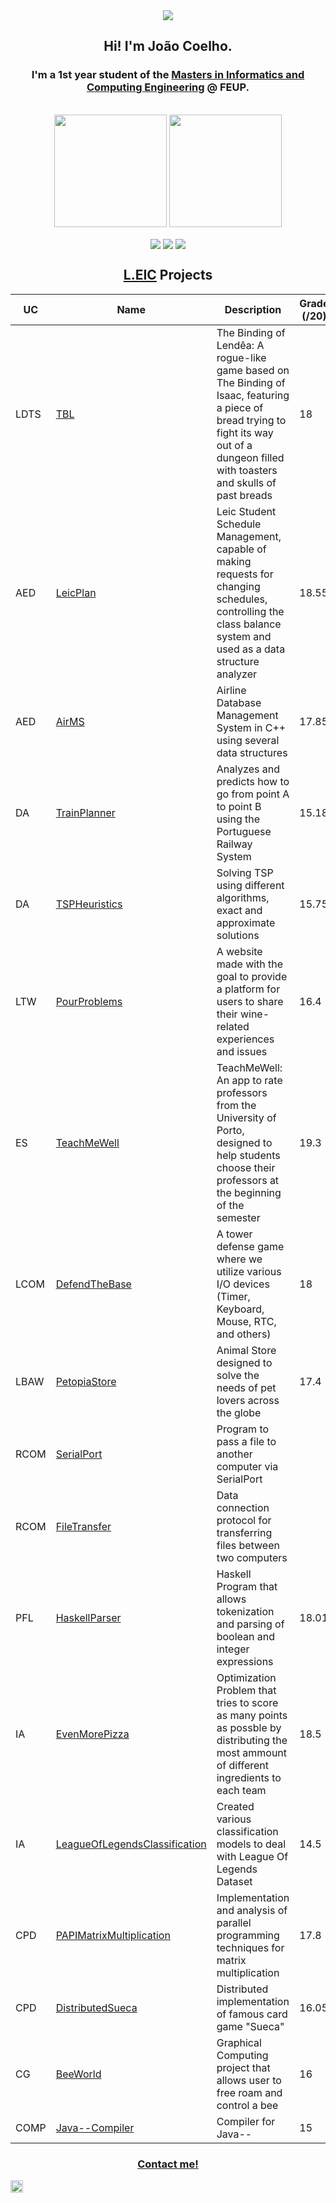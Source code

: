 <div align="center">
  <img href="center" src="https://media.giphy.com/media/9rtpurjbqiqZXbBBet/giphy.gif">
  <h2 align="center">Hi! I'm João Coelho.</h2>
  <h3>I'm a 1st year student of the <a href="https://sigarra.up.pt/feup/en/cur_geral.cur_view?pv_ano_lectivo=2024&pv_origem=CUR&pv_tipo_cur_sigla=M&pv_curso_id=22862">Masters in Informatics and Computing Engineering</a> @ FEUP.</h3>
</div>
<br>

<div align="center">
  <img height="180em" src="https://github-readme-stats.vercel.app/api?username=Jcoelho13&show_icons=true&theme=onedark&include_all_commits=false&count_private=true"/>
  <img height="180em" src="https://github-readme-stats.vercel.app/api/top-langs/?username=Jcoelho13&layout=compact&langs_count=7&theme=onedark"/>
</div>


<p align="center">
  <img align="center" src="https://img.shields.io/badge/Operating%20System-Ubuntu-orange?style=flat&logo=ubuntu&logoColor=white&color=dd4814">
  <img align="center" src="https://img.shields.io/badge/Tools%20for%20coding-Git-informational?style=flat&logo=Git&logoColor=white&color=fc9d03">
  <img align="center" src="https://img.shields.io/badge/Editors-Visual%20Studio%20Code,%20IntelliJ%20IDEA,%20PhpStorm-informational?style=flat&logo=visual-studio-code&logoColor=white&color=ae48d4">
</p>

<h2 align = "center" ><a href="https://sigarra.up.pt/feup/en/cur_geral.cur_view?pv_curso_id=22841&pv_ano_lectivo=2023">L.EIC</a> Projects</h2>
<p align = "center">

| UC   | Name      | Description                                                                                                                                                   | Grade (/20) |
|------|-----------|---------------------------------------------------------------------------------------------------------------------------------------------------------------|-------------|
| LDTS | [TBL](https://github.com/Jcoelho13/TBL) | The Binding of Lendêa: A rogue-like game based on The Binding of Isaac, featuring a piece of bread trying to fight its way out of a dungeon filled with toasters and skulls of past breads | 18 |
| AED  | [LeicPlan](https://github.com/Jcoelho13/LeicPlan) | Leic Student Schedule Management, capable of making requests for changing schedules, controlling the class balance system and used as a data structure analyzer | 18.55 |
| AED  | [AirMS](https://github.com/Jcoelho13/AirMS) | Airline Database Management System in C++ using several data structures | 17.85 |
| DA   | [TrainPlanner](https://github.com/Jcoelho13/TrainPlanner) | Analyzes and predicts how to go from point A to point B using the Portuguese Railway System | 15.18 |
| DA   | [TSPHeuristics](https://github.com/Jcoelho13/TSPHeuristics) | Solving TSP using different algorithms, exact and approximate solutions | 15.75 |
| LTW  | [PourProblems](https://github.com/Jcoelho13/PourProblems) | A website made with the goal to provide a platform for users to share their wine-related experiences and issues | 16.4 |
| ES   | [TeachMeWell](https://github.com/Jcoelho13/TeachMeWell) | TeachMeWell: An app to rate professors from the University of Porto, designed to help students choose their professors at the beginning of the semester | 19.3 |
| LCOM | [DefendTheBase](https://github.com/Jcoelho13/DefendTheBase) | A tower defense game where we utilize various I/O devices (Timer, Keyboard, Mouse, RTC, and others) | 18 |
| LBAW | [PetopiaStore](https://github.com/Jcoelho13/Petopia) | Animal Store designed to solve the needs of pet lovers across the globe | 17.4 |
| RCOM | [SerialPort](https://github.com/Jcoelho13/SerialPort) | Program to pass a file to another computer via SerialPort |  |
| RCOM | [FileTransfer](https://github.com/Jcoelho13/FileTransfer) | Data connection protocol for transferring files between two computers |  |
| PFL | [HaskellParser](https://github.com/Jcoelho13/HaskellParser) | Haskell Program that allows tokenization and parsing of boolean and integer expressions | 18.01 |
| IA | [EvenMorePizza](https://github.com/Jcoelho13/EvenMorePizza) | Optimization Problem that tries to score as many points as possble by distributing the most ammount of different ingredients to each team | 18.5 |
| IA | [LeagueOfLegendsClassification](https://github.com/Jcoelho13/LeagueOfLegendsClassification) | Created various classification models to deal with League Of Legends Dataset | 14.5 |
| CPD | [PAPIMatrixMultiplication](https://github.com/Jcoelho13/PAPIMatrixMultiplication) | Implementation and analysis of parallel programming techniques for matrix multiplication | 17.8 |
| CPD | [DistributedSueca](https://github.com/Jcoelho13/DistributedSueca) | Distributed implementation of famous card game "Sueca" | 16.05 |
| CG | [BeeWorld](https://github.com/Jcoelho13/BeeWorld) | Graphical Computing project that allows user to free roam and control a bee | 16 |
| COMP | [Java--Compiler](https://github.com/Jcoelho13/Java--Compiler) | Compiler for Java-- | 15 |

<!--
<h2 align = "center" ><a href="https://sigarra.up.pt/feup/en/cur_geral.cur_view?pv_ano_lectivo=2024&pv_origem=CUR&pv_tipo_cur_sigla=M&pv_curso_id=22862">M.EIC</a> Projects</h2>
<p align = "center">

| UC   | Name      | Description                                                                                                                                                   | Grade (/20) |
|------|-----------|---------------------------------------------------------------------------------------------------------------------------------------------------------------|-------------|
| LDTS | [TBL](https://github.com/Jcoelho13/TBL) | The Binding of Lendêa: A rogue-like game based on The Binding of Isaac, featuring a piece of bread trying to fight its way out of a dungeon filled with toasters and skulls of past breads | 18 |
-->



<h3 align = "center" ><a href="mailto:up202004846@up.pt">Contact me!</a></h3>
<a href="https://www.linkedin.com/in/joaocoelho23/">
  <img width=20 title="Linkedin" src="https://upload.wikimedia.org/wikipedia/commons/c/ca/LinkedIn_logo_initials.png"/>
</a>


<!--
**Jcoelho13/Jcoelho13** is a ✨ _special_ ✨ repository because its `README.md` (this file) appears on your GitHub profile.

Here are some ideas to get you started:

- 🔭 I’m currently working on ...
- 🌱 I’m currently learning ...
- 👯 I’m looking to collaborate on ...
- 🤔 I’m looking for help with ...
- 💬 Ask me about ...
- 📫 How to reach me: ...
- 😄 Pronouns: ...
- ⚡ Fun fact: ...
-->
